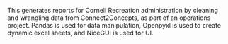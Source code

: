 This generates reports for Cornell Recreation administration by cleaning and wrangling data from Connect2Concepts, as part of an operations project.
Pandas is used for data manipulation, Openpyxl is used to create dynamic excel sheets, and NiceGUI is used for UI.
